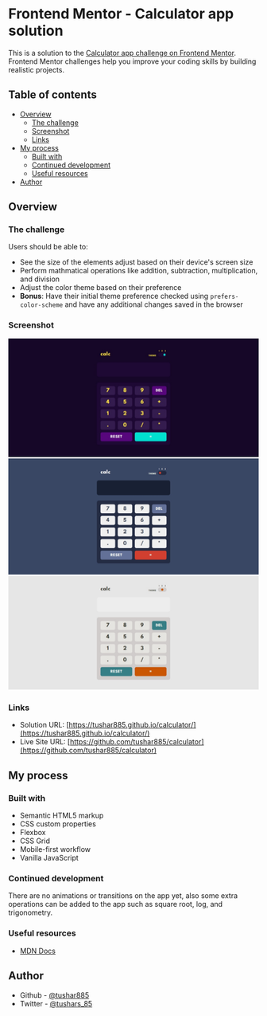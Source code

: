 # Frontend Mentor - Calculator app solution

This is a solution to the [Calculator app challenge on Frontend Mentor](https://www.frontendmentor.io/challenges/calculator-app-9lteq5N29). Frontend Mentor challenges help you improve your coding skills by building realistic projects. 

## Table of contents

- [Overview](#overview)
  - [The challenge](#the-challenge)
  - [Screenshot](#screenshot)
  - [Links](#links)
- [My process](#my-process)
  - [Built with](#built-with)
  - [Continued development](#continued-development)
  - [Useful resources](#useful-resources)
- [Author](#author)



## Overview

### The challenge

Users should be able to:

- See the size of the elements adjust based on their device's screen size
- Perform mathmatical operations like addition, subtraction, multiplication, and division
- Adjust the color theme based on their preference
- **Bonus**: Have their initial theme preference checked using `prefers-color-scheme` and have any additional changes saved in the browser

### Screenshot

![](Screenshots/IMG_20220821_221745.jpg)
![](Screenshots/IMG_20220821_221759.jpg)
![](Screenshots/IMG_20220821_221813.jpg)

### Links

- Solution URL: [https://tushar885.github.io/calculator/](https://tushar885.github.io/calculator/)
- Live Site URL: [https://github.com/tushar885/calculator](https://github.com/tushar885/calculator)

## My process

### Built with

- Semantic HTML5 markup
- CSS custom properties
- Flexbox
- CSS Grid
- Mobile-first workflow
- Vanilla JavaScript


### Continued development

There are no animations or transitions on the app yet, also some extra operations can be added to the app such as square root, log, and trigonometry.


### Useful resources

- [MDN Docs](https://developer.mozilla.org/)


## Author

- Github - [@tushar885](https://github.com/tushar885)
- Twitter - [@tushars_85](https://twitter.com/tushars_85)
